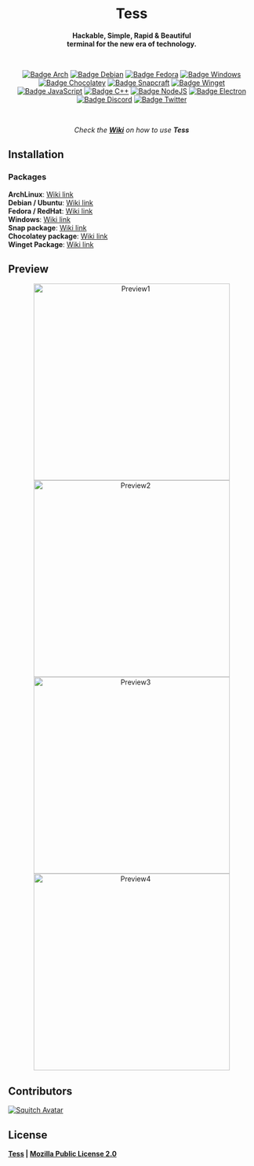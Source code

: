 
<div align = center>

# Tess

**Hackable, Simple, Rapid & Beautiful** <br>
**terminal for the new era of technology.**

<br>

[![Badge Arch]][Arch]
[![Badge Debian]][Releases]
[![Badge Fedora]][Releases]
[![Badge Windows]][Releases] <br>
[![Badge Chocolatey]][Arch]
[![Badge Snapcraft]][Snapcraft]
[![Badge Winget]][Releases] <br>
[![Badge JavaScript]][JavaScript]
[![Badge C++]][C++]
[![Badge NodeJS]][NodeJS]
[![Badge Electron]][Electron] <br>
[![Badge Discord]][Discord]
[![Badge Twitter]][Twitter]

<br>

*Check the **[Wiki]** on how to use* ***Tess***

</div>


## Installation

### Packages

**ArchLinux**: [Wiki link][Install Arch]
<br>
**Debian / Ubuntu**: [Wiki link][Install Debian]
<br>
**Fedora / RedHat**: [Wiki link][Install Fedora]
<br>
**Windows**: [Wiki link][Install Windows]
<br>
**Snap package**: [Wiki link][Install Snapcraft]
<br>
**Chocolatey package**: [Wiki link][Install Chocolatey]
<br>
**Winget Package**: [Wiki link][Install Winget]



## Preview

<div align = center>
    <img width = 400 src = https://raw.githubusercontent.com/SquitchYT/Tess/main/preview/preview1.png alt = Preview1>
    <img width = 400 src = https://raw.githubusercontent.com/SquitchYT/Tess/main/preview/preview3.png alt = Preview2>
    <img width = 400 src = https://raw.githubusercontent.com/SquitchYT/Tess/main/preview/preview2.png alt = Preview3>
    <img width = 400 src = https://raw.githubusercontent.com/SquitchYT/Tess/main/preview/preview4.png alt = Preview4>
</div>


## Contributors

[![Squitch Avatar]][Squitch]

## License
**[Tess] | [Mozilla Public License 2.0][License]**






<!-----------------------------------{ Links }--------------------------------->

[Releases]: https://github.com/SquitchYT/Tess/releases/latest/
[Arch]: https://aur.archlinux.org/packages/tess-git/
[Chocolatey]: https://community.chocolatey.org/packages/tess/
[Snapcraft]: https://snapcraft.io/tess
[JavaScript]: https://developer.mozilla.org/fr/docs/Web/JavaScript
[C++]: https://isocpp.org/
[NodeJs]: https://nodejs.org/en/
[Electron]: https://www.electronjs.org/
[Discord]: https://tessapp.dev/discord
[Twitter]: https://tessapp.dev/twitter

[Preview]: preview/preview1.png
[License]: LICENSE

[Wiki]: https://github.com/SquitchYT/Tess/wiki/
[Tess]: https://github.com/SquitchYT/tess


<!-------------------------------{ Installations }----------------------------->

[Install Chocolatey]: https://github.com/SquitchYT/Tess/wiki/Installation#chocolatey
[Install Snapcraft]: https://github.com/SquitchYT/Tess/wiki/Installation#snapcraft
[Install Windows]: https://github.com/SquitchYT/Tess/wiki/Installation#windows
[Install Fedora]: https://github.com/SquitchYT/Tess/wiki/Installation#redhat-fedora
[Install Debian]: https://github.com/SquitchYT/Tess/wiki/Installation#debian-ubuntu
[Install Arch]: https://github.com/SquitchYT/Tess/wiki/Installation#archlinux
[Install Winget]: https://github.com/SquitchYT/Tess/wiki/Installation#winget

<!-------------------------------{ Contributors }------------------------------>

[Squitch Avatar]: https://avatars.githubusercontent.com/u/63391793?s=45&u=715a3054e5ce60b197271a3a2a188a48adbd405e
[Squitch]: https://github.com/SquitchYT


<!-----------------------------------{ Badges }-------------------------------->

[Badge Arch]: https://img.shields.io/badge/Arch_Linux-1793D1?style=for-the-badge&logo=arch-linux&logoColor=white
[Badge Debian]: https://img.shields.io/badge/Debian-A81D33?style=for-the-badge&logo=debian&logoColor=white
[Badge Fedora]: https://img.shields.io/badge/Fedora-294172?style=for-the-badge&logo=fedora&logoColor=white
[Badge Windows]: https://img.shields.io/badge/Windows-0078D6?style=for-the-badge&logo=windows&logoColor=white
[Badge Chocolatey]: https://img.shields.io/static/v1?style=for-the-badge&message=Chocolatey&color=222222&logo=Chocolatey&logoColor=80B5E3&label=
[Badge Snapcraft]: https://img.shields.io/badge/snapcraft-222222?style=for-the-badge&logo=snapcraft&logoColor=#82BEA0
[Badge Winget]: https://img.shields.io/badge/Winget-0078D6?style=for-the-badge&logo=Windows
[Badge JavaScript]: https://img.shields.io/badge/JavaScript-F7DF1E?style=for-the-badge&logo=javascript&logoColor=black
[Badge C++]: https://img.shields.io/badge/C%2B%2B-00599C?style=for-the-badge&logo=c%2B%2B&logoColor=white
[Badge NodeJS]: https://img.shields.io/badge/Node.js-43853D?style=for-the-badge&logo=node-dot-js&logoColor=white
[Badge Electron]: https://img.shields.io/badge/Electron-2B2E3A?style=for-the-badge&logo=electron&logoColor=9FEAF9
[Badge Discord]: https://img.shields.io/badge/Discord-7289DA?style=for-the-badge&logo=discord&logoColor=white
[Badge Twitter]: https://img.shields.io/badge/Twitter-1DA1F2?style=for-the-badge&logo=twitter&logoColor=white
